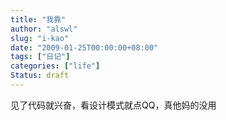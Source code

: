 ```yaml
---
title: "我靠"
author: "alswl"
slug: "i-kao"
date: "2009-01-25T00:00:00+08:00"
tags: ["日记"]
categories: ["life"]
Status: draft
---
```


见了代码就兴奋，看设计模式就点QQ，真他妈的没用

